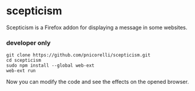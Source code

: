 # scepticism

Scepticism is a Firefox addon for displaying a message in some websites.


### developer only

```
git clone https://github.com/pnicorelli/scepticism.git
cd scepticism
sudo npm install --global web-ext
web-ext run
```

Now you can modify the code and see the effects on the opened browser.
